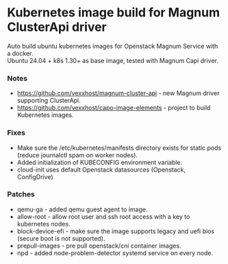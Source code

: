 # Kubernetes image build for Magnum ClusterApi driver

Auto build ubuntu kubernetes images for Openstack Magnum Service with a docker.   
Ubuntu 24.04 + k8s 1.30+ as base image, tested with Magnum Capi driver.

### Notes
* https://github.com/vexxhost/magnum-cluster-api - new Magnum driver supporting ClusterApi.
* https://github.com/vexxhost/capo-image-elements - project to build Kubernetes images.

### Fixes
* Make sure the /etc/kubernetes/manifests directory exists for static pods (reduce journalctl spam on worker nodes).
* Added initialization of KUBECONFIG environment variable.
* cloud-init uses default Openstack datasources (Openstack, ConfigDrive)

### Patches
* qemu-ga - added qemu guest agent to image.
* allow-root - allow root user and ssh root access with a key to kubernetes nodes.
* block-device-efi - make sure the image supports legacy and uefi bios (secure boot is not supported).
* prepull-images - pre pull openstack/cni container images.
* npd - added node-problem-detector systemd service on every node.
